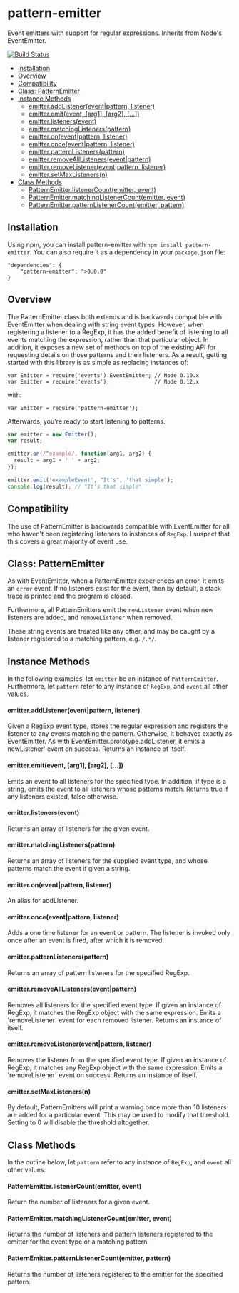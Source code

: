 pattern-emitter
===============

Event emitters with support for regular expressions. Inherits from Node's
EventEmitter.

[![Build Status](https://travis-ci.org/danielstjules/pattern-emitter.png)](https://travis-ci.org/danielstjules/pattern-emitter)

* [Installation](#installation)
* [Overview](#overview)
* [Compatibility](#compatibility)
* [Class: PatternEmitter](#class-patternemitter)
* [Instance Methods](#instance-methods)
    * [emitter.addListener(event|pattern, listener)](#emitteraddlistenereventpattern-listener)
    * [emitter.emit(event, \[arg1\], \[arg2\], \[...\])](#emitteremitevent-91arg193-91arg293-9193)
    * [emitter.listeners(event)](#emitterlistenersevent)
    * [emitter.matchingListeners(pattern)](#emittermatchinglistenerspattern)
    * [emitter.on(event|pattern, listener)](#emitteroneventpattern-listener)
    * [emitter.once(event|pattern, listener)](#emitteronceeventpattern-listener)
    * [emitter.patternListeners(pattern)](#emitterpatternlistenerspattern)
    * [emitter.removeAllListeners(event|pattern)](#emitterremovealllistenerseventpattern)
    * [emitter.removeListener(event|pattern, listener)](#emitterremovelistenereventpattern-listener)
    * [emitter.setMaxListeners(n)](#emittersetmaxlistenersn)
* [Class Methods](#class-methods)
    * [PatternEmitter.listenerCount(emitter, event)](#patternemitterlistenercountemitter-event)
    * [PatternEmitter.matchingListenerCount(emitter, event)](#patternemittermatchinglistenercountemitter-event)
    * [PatternEmitter.patternListenerCount(emitter, pattern)](#patternemitterpatternlistenercountemitter-pattern)

## Installation

Using npm, you can install pattern-emitter with `npm install pattern-emitter`.
You can also require it as a dependency in your `package.json` file:

```
"dependencies": {
    "pattern-emitter": ">0.0.0"
}
```

## Overview

The PatternEmitter class both extends and is backwards compatible with
EventEmitter when dealing with string event types. However, when registering
a listener to a RegExp, it has the added benefit of listening to all events
matching the expression, rather than that particular object. In addition, it
exposes a new set of methods on top of the existing API for requesting details
on those patterns and their listeners. As a result, getting started with this
library is as simple as replacing instances of:

```
var Emitter = require('events').EventEmitter; // Node 0.10.x
var Emitter = require('events');              // Node 0.12.x
```

with:

```
var Emitter = require('pattern-emitter');
```

Afterwards, you're ready to start listening to patterns.

``` javascript
var emitter = new Emitter();
var result;

emitter.on(/^example/, function(arg1, arg2) {
  result = arg1 + ' ' + arg2;
});

emitter.emit('exampleEvent', "It's", 'that simple');
console.log(result); // "It's that simple"
```

## Compatibility

The use of PatternEmitter is backwards compatible with EventEmitter for all
who haven't been registering listeners to instances of `RegExp`. I suspect
that this covers a great majority of event use.

## Class: PatternEmitter

As with EventEmitter, when a PatternEmitter experiences an error, it emits
an `error` event. If no listeners exist for the event, then by default, a stack
trace is printed and the program is closed.

Furthermore, all PatternEmitters emit the `newListener` event when new listeners
are added, and `removeListener` when removed.

These string events are treated like any other, and may be caught by a listener
registered to a matching pattern, e.g. `/.*/`.

## Instance Methods

In the following examples, let `emitter` be an instance of `PatternEmitter`.
Furthermore, let `pattern` refer to any instance of `RegExp`, and `event`
all other values.

#### emitter.addListener(event|pattern, listener)

Given a RegExp event type, stores the regular expression and registers the
listener to any events matching the pattern. Otherwise, it behaves exactly
as EventEmitter. As with EventEmitter.prototype.addListener, it emits a
newListener' event on success. Returns an instance of itself.

#### emitter.emit(event, \[arg1\], \[arg2\], \[...\])

Emits an event to all listeners for the specified type. In addition, if type
is a string, emits the event to all listeners whose patterns match. Returns
true if any listeners existed, false otherwise.

#### emitter.listeners(event)

Returns an array of listeners for the given event.

#### emitter.matchingListeners(pattern)

Returns an array of listeners for the supplied event type, and whose
patterns match the event if given a string.

#### emitter.on(event|pattern, listener)

An alias for addListener.

#### emitter.once(event|pattern, listener)

Adds a one time listener for an event or pattern. The listener is invoked only
once after an event is fired, after which it is removed.

#### emitter.patternListeners(pattern)

Returns an array of pattern listeners for the specified RegExp.

#### emitter.removeAllListeners(event|pattern)

Removes all listeners for the specified event type. If given an instance of
RegExp, it matches the RegExp object with the same expression. Emits a
'removeListener' event for each removed listener. Returns an instance of
itself.

#### emitter.removeListener(event|pattern, listener)

Removes the listener from the specified event type. If given an instance of
RegExp, it matches any RegExp object with the same expression. Emits a
'removeListener' event on success. Returns an instance of itself.

#### emitter.setMaxListeners(n)

By default, PatternEmitters will print a warning once more than 10 listeners
are added for a particular event. This may be used to modify that threshold.
Setting to 0 will disable the threshold altogether.

## Class Methods

In the outline below, let `pattern` refer to any instance of `RegExp`, and
`event` all other values.

#### PatternEmitter.listenerCount(emitter, event)

Return the number of listeners for a given event.

#### PatternEmitter.matchingListenerCount(emitter, event)

Returns the number of listeners and pattern listeners registered to the
emitter for the event type or a matching pattern.

#### PatternEmitter.patternListenerCount(emitter, pattern)

Returns the number of listeners registered to the emitter for the specified
pattern.
